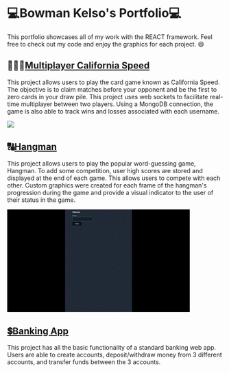 # 💻Bowman Kelso's Portfolio💻
This portfolio showcases all of my work with the REACT framework. Feel free to check out my code and enjoy the graphics for each project. :smile:

## 🧑‍🤝‍🧑[Multiplayer California Speed](https://github.com/Bowman-Kelso/Portfolio/tree/main/CaliforniaSpeed)
This project allows users to play the card game known as California Speed. The objective is to claim matches before your opponent and be the first to zero cards in your draw pile. This project uses web sockets to facilitate real-time multiplayer between two players. Using a MongoDB connection, the game is also able to track wins and losses associated with each username.

![](https://github.com/Bowman-Kelso/Portfolio/blob/main/media/CaliforniaSpeed.gif)

## 🔠[Hangman](https://github.com/Bowman-Kelso/Portfolio/tree/main/Hangman)
This project allows users to play the popular word-guessing game, Hangman. To add some competition, user high scores are stored and displayed at the end of each game. This allows users to compete with each other. Custom graphics were created for each frame of the hangman's progression during the game and provide a visual indicator to the user of their status in the game.

![](https://github.com/Bowman-Kelso/Portfolio/blob/main/media/Hangman.gif)

## [💲Banking App](https://github.com/Bowman-Kelso/Portfolio/tree/main/BankingApp)
This project has all the basic functionality of a standard banking web app. Users are able to create accounts, deposit/withdraw money from 3 different accounts, and transfer funds between the 3 accounts.
